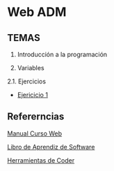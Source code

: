 # Web ADM

## TEMAS

1. Introducción a la programación

2. Variables

  2.1. Ejercicios
  
   - [Ejericicio 1](https://github.com/ralexrdz/adm-web-mayo/blob/master/ejercicio-variables.js)

## Refererncias

[Manual Curso Web](https://github.com/mayela/manual-curso-codeandomx)

[Libro de Aprendiz de Software](http://the-software-apprentice.makingdevs.com)

[Herramientas de Coder](https://github.com/ralexrdz/ADMDesarrolloWeb/wiki)
